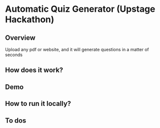 # Automatic Quiz Generator (Upstage Hackathon)
## Overview
Upload any pdf or website, and it will generate questions in a matter of seconds

## How does it work?



## Demo

## How to run it locally?

## To dos


